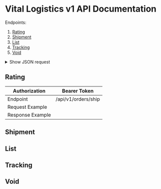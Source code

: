 # Vital Logistics v1 API Documentation

Endpoints:

1. [Rating](#Rating)
2. [Shipment](#Shipment)
3. [List](#List)
4. [Tracking](#Tracking)
5. [Void](#Void)

<details>
  <summary>Show JSON request</summary>
  
  ```json
  {
   "sender_name":"John Doe",
   "sender_company_name":"Vital Logistics Ltd",
   "sender_email":"john.doe@gmail.com",
   "sender_phone_number":"1234567890",
   "sender_street_line_1":"204 Queen Street South",
   "sender_street_line_2":"Suite 201",
   "sender_street_line_3":null,
   "sender_city":"Mississauga",
   "sender_zip":"L5M1L3",
   "sender_state":"ON",
   "sender_country":"CA",
   "sender_is_residential": false,
   "recipient_name":"Jane Doe",
   "recipient_company_name":"Jane Doe Ltd",
   "recipient_email":"jane.doe@gmail.com",
   "recipient_phone_number":"987654321",
   "recipient_street_line_1":"160 Tycos Drive",
   "recipient_street_line_2":"Unit 124",
   "recipient_street_line_3":null,
   "recipient_city":"Toronto",
   "recipient_zip":"M6B1W8",
   "recipient_state":"ON",
   "recipient_country":"CA",
   "recipient_is_residential":false,
   "shipment_date":"2020-05-25",
   "package_type":"02",
   "package_count":"1",
   "billing_account":"default",
   "billing_duties_dhl":"default",
   "customs_terms_trade":"default",
   "direct_delivery":false,
   "ups_carbon_neutral":false,
   "saturday_delivery":false,
   "service":null,
   "packages":[
      {
         "length":"6",
         "width":"6",
         "height":"6",
         "dimensions_unit":"IN",
         "weight":"1",
         "weight_unit":"LBS",
         "declared_value":null,
         "cod":false,
         "cod_payment_method":null,
         "cod_value":null,
         "delivery_confirmation":false,
         "delivery_confirmation_value":null,
         "additional_handling":false,
         "ups_premium":false,
         "reference_number_1":null,
         "reference_number_2":null,
         "reference_number_barcode":false
      }
   ]
}
  ```
  
</details>

## <a name="Rating"></a>Rating

| Authorization | Bearer Token |
| ------------- | ------------ |
| Endpoint | /api/v1/orders/ship |
| Request Example |  |
| Response Example |  |

## <a name="Shipment"></a>Shipment

## <a name="List"></a>List

## <a name="Tracking"></a>Tracking

## <a name="Void"></a>Void